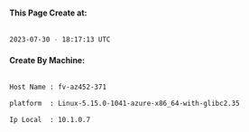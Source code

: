 
   
#### This Page Create at:

```bash

2023-07-30 - 18:17:13 UTC

```

#### Create By Machine:

```bash

Host Name : fv-az452-371

platform  : Linux-5.15.0-1041-azure-x86_64-with-glibc2.35

Ip Local  : 10.1.0.7

```

